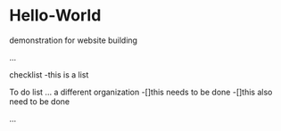 # Hello-World
demonstration for website building

...

checklist
-this is a list

To do list ... a different organization
-[]this needs to be done
-[]this also need to be done

...